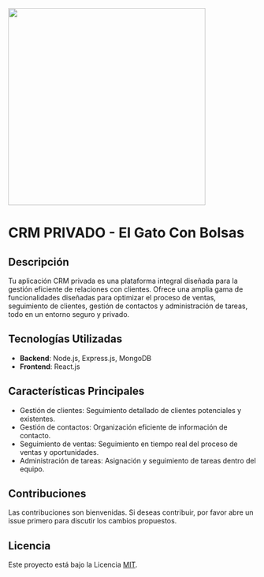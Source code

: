 <img src="https://elreinodedracula.es/wp-content/uploads/2024/05/logo.png" width="400px" />

# CRM PRIVADO - El Gato Con Bolsas

## Descripción

Tu aplicación CRM privada es una plataforma integral diseñada para la gestión eficiente de relaciones con clientes. Ofrece una amplia gama de funcionalidades diseñadas para optimizar el proceso de ventas, seguimiento de clientes, gestión de contactos y administración de tareas, todo en un entorno seguro y privado.

## Tecnologías Utilizadas

- **Backend**: Node.js, Express.js, MongoDB
- **Frontend**: React.js

## Características Principales

- Gestión de clientes: Seguimiento detallado de clientes potenciales y existentes.
- Gestión de contactos: Organización eficiente de información de contacto.
- Seguimiento de ventas: Seguimiento en tiempo real del proceso de ventas y oportunidades.
- Administración de tareas: Asignación y seguimiento de tareas dentro del equipo.

## Contribuciones

Las contribuciones son bienvenidas. Si deseas contribuir, por favor abre un issue primero para discutir los cambios propuestos.

## Licencia

Este proyecto está bajo la Licencia [MIT](https://opensource.org/licenses/MIT).
